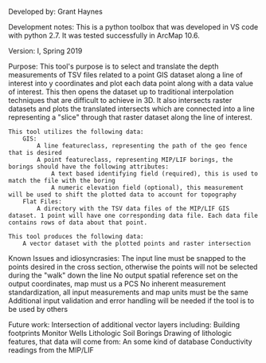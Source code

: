 Developed by: 
	Grant Haynes

Development notes:
	This is a python toolbox that was developed in VS code with python 2.7. It was tested successfully in ArcMap 10.6.
	
Version:
	I, Spring 2019
	
Purpose:
	This tool's purpose is to select and translate the depth measurements of TSV files related to a point GIS dataset along a line of interest into y coordinates and plot each data point along with a data value of interest. This 
	then opens the dataset up to traditional interpolation techniques that are difficult to achieve in 3D. It also intersects raster datasets and plots the translated intersects which are connected into a line representing a 
	"slice" through that raster dataset along the line of interest.
	
	This tool utilizes the following data:
		GIS:
			A line featureclass, representing the path of the geo fence that is desired
			A point featureclass, representing MIP/LIF borings, the borings should have the following attributes:
				A text based identifying field (required), this is used to match the file with the boring
				A numeric elevation field (optional), this measurement will be used to shift the plotted data to account for topography
		Flat Files:
			A directory with the TSV data files of the MIP/LIF GIS dataset. 1 point will have one corresponding data file. Each data file contains rows of data about that point.
	
	This tool produces the following data:
		A vector dataset with the plotted points and raster intersection
		
Known Issues and idiosyncrasies:
	The input line must be snapped to the points desired in the cross section, otherwise the points will not be selected during the "walk" down the line
	No output spatial reference set on the output coordinates, map must us a PCS
	No inherent measurement standardization, all input measurements and map units must be the same
	Additional input validation and error handling will be needed if the tool is to be used by others
	
Future work:
	Intersection of additional vector layers including:
		Building footprints
		Monitor Wells
		Lithologic Soil Borings
	Drawing of lithologic features, that data will come from:
		An some kind of database
		Conductivity readings from the MIP/LIF
	